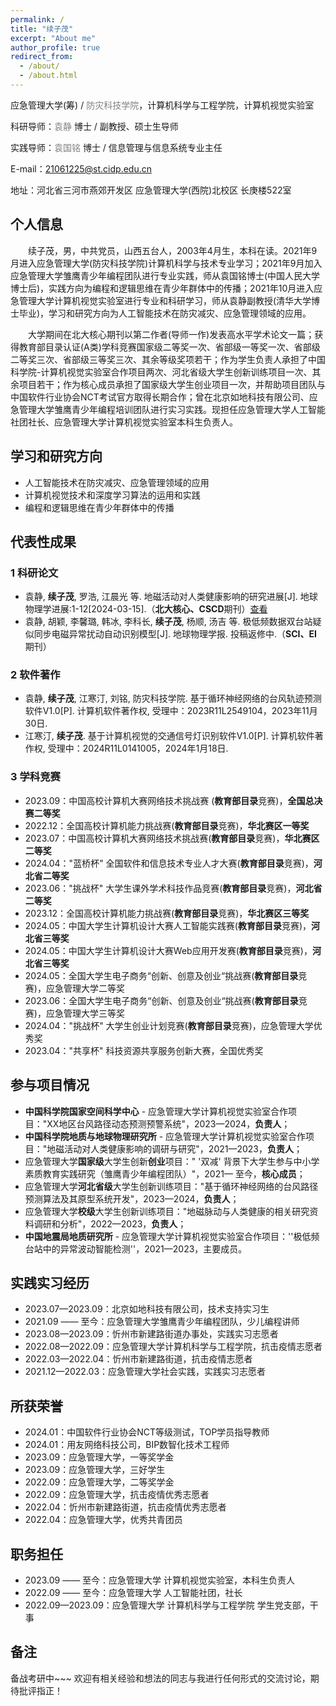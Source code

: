 ```yaml
---
permalink: /
title: "续子茂"
excerpt: "About me"
author_profile: true
redirect_from: 
  - /about/
  - /about.html
---
```



应急管理大学(筹) / <a href="https://www.cidp.edu.cn/" style="text-decoration:none; color:grey;">防灾科技学院</a>，计算机科学与工程学院，计算机视觉实验室

科研导师：<a href="https://baike.baidu.com/item/%E8%A2%81%E9%9D%99/63116510?fr=ge_ala" style="text-decoration:none; color:grey;">袁静</a> 博士 / 副教授、硕士生导师

实践导师：<a href="https://baike.baidu.com/item/%E8%A2%81%E5%9B%BD%E9%93%AD/63135840?fromModule=lemma_sense-layer#viewPageContent" style="text-decoration:none; color:grey;">袁国铭</a>  博士 / 信息管理与信息系统专业主任

E-mail：21061225@st.cidp.edu.cn

地址：河北省三河市燕郊开发区 应急管理大学(西院)北校区 长庚楼522室



## 个人信息

<style>
.indent {
    text-indent: 2em; /* 首行缩进2字符（2个汉字宽度） */
}
</style>
<p class="indent">续子茂，男，中共党员，山西五台人，2003年4月生，本科在读。2021年9月进入应急管理大学(防灾科技学院)计算机科学与技术专业学习；2021年9月加入应急管理大学雏鹰青少年编程团队进行专业实践，师从袁国铭博士(中国人民大学博士后)，实践方向为编程和逻辑思维在青少年群体中的传播；2021年10月进入应急管理大学计算机视觉实验室进行专业和科研学习，师从袁静副教授(清华大学博士毕业)，学习和研究方向为人工智能技术在防灾减灾、应急管理领域的应用。</p>
<p class="indent">大学期间在北大核心期刊以第二作者(导师一作)发表高水平学术论文一篇；获得教育部目录认证(A类)学科竞赛国家级二等奖一次、省部级一等奖一次、省部级二等奖三次、省部级三等奖三次、其余等级奖项若干；作为学生负责人承担了中国科学院-计算机视觉实验室合作项目两次、河北省级大学生创新训练项目一次、其余项目若干；作为核心成员承担了国家级大学生创业项目一次，并帮助项目团队与中国软件行业协会NCT考试官方取得长期合作；曾在北京如地科技有限公司、应急管理大学雏鹰青少年编程培训团队进行实习实践。现担任应急管理大学人工智能社团社长、应急管理大学计算机视觉实验室本科生负责人。</p>



## 学习和研究方向

* 人工智能技术在防灾减灾、应急管理领域的应用
* 计算机视觉技术和深度学习算法的运用和实践
* 编程和逻辑思维在青少年群体中的传播






## 代表性成果

### 1 科研论文

- 袁静, **续子茂**, 罗浩, 江晨光 等. 地磁活动对人类健康影响的研究进展[J]. 地球物理学进展:1-12[2024-03-15].（**北大核心、CSCD**期刊）[查看](https://kns.cnki.net/kcms2/article/abstract?v=0Q9DRdE4I9fOlC3PD-oBjwkt5hZEPvj5Tci7nkUjgx2lMKF83jHQYED-SZhv_oHrhfyTed8aGlXv2sbB03_gVwBtL3bST6EuR8QHcEj5tNryJTXC4hb6vKpCw0wFaVOqUPiG-G7YglACPeORifAtag==&uniplatform=NZKPT&language=CHS)
- 袁静, 胡颖, 李馨璐, 韩冰, 李科长, **续子茂**, 杨顺, 汤吉 等. 极低频数据双台站疑似同步电磁异常扰动自动识别模型[J]. 地球物理学报. 投稿返修中.（**SCI、EI** 期刊）


### 2 软件著作

* 袁静, **续子茂**, 江寒汀, 刘铭, 防灾科技学院. 基于循环神经网络的台风轨迹预测软件V1.0[P]. 计算机软件著作权, 受理中：2023R11L2549104，2023年11月30日.
* 江寒汀, **续子茂**. 基于计算机视觉的交通信号灯识别软件V1.0[P]. 计算机软件著作权, 受理中：2024R11L0141005，2024年1月18日.


### 3 学科竞赛

- 2023.09：中国高校计算机大赛网络技术挑战赛 (**教育部目录**竞赛)，**全国总决赛二等奖**
- 2022.12：全国高校计算机能力挑战赛(**教育部目录**竞赛)，**华北赛区一等奖**
- 2023.07：中国高校计算机大赛网络技术挑战赛(**教育部目录**竞赛)，**华北赛区二等奖**
- 2024.04："蓝桥杯" 全国软件和信息技术专业人才大赛(**教育部目录**竞赛)，**河北省二等奖**
- 2023.06："挑战杯" 大学生课外学术科技作品竞赛(**教育部目录**竞赛)，**河北省二等奖**
- 2023.12：全国高校计算机能力挑战赛(**教育部目录**竞赛)，**华北赛区三等奖**
- 2024.05：中国大学生计算机设计大赛人工智能实践赛(**教育部目录**竞赛)，**河北省三等奖**
- 2024.05：中国大学生计算机设计大赛Web应用开发赛(**教育部目录**竞赛)，**河北省三等奖**
- 2024.05：全国大学生电子商务“创新、创意及创业“挑战赛(**教育部目录**竞赛)，应急管理大学二等奖
- 2023.06：全国大学生电子商务“创新、创意及创业“挑战赛(**教育部目录**竞赛)，应急管理大学三等奖
- 2024.04："挑战杯" 大学生创业计划竞赛(**教育部目录**竞赛)，应急管理大学优秀奖
- 2023.04："共享杯" 科技资源共享服务创新大赛，全国优秀奖



## 参与项目情况

- **中国科学院国家空间科学中心** - 应急管理大学计算机视觉实验室合作项目："XX地区台风路径动态预测预警系统"，2023—2024，**负责人**；
- **中国科学院地质与地球物理研究所** - 应急管理大学计算机视觉实验室合作项目："地磁活动对人类健康影响的调研与研究"，2021—2023，**负责人**；
- 应急管理大学**国家级**大学生创新**创业**项目：" '双减' 背景下大学生参与中小学素质教育实践研究（雏鹰青少年编程团队）"，2021— 至今，**核心成员**；
- 应急管理大学**河北省级**大学生创新训练项目："基于循环神经网络的台风路径预测算法及其原型系统开发"，2023—2024，**负责人**；
- 应急管理大学**校级**大学生创新训练项目："地磁脉动与人类健康的相关研究资料调研和分析"，2022—2023，**负责人**；
- **中国地震局地质研究所** - 应急管理大学计算机视觉实验室合作项目：''极低频台站中的异常波动智能检测''，2021—2023，主要成员。



## 实践实习经历

- 2023.07—2023.09：北京如地科技有限公司，技术支持实习生
- 2021.09 —— 至今：应急管理大学雏鹰青少年编程团队，少儿编程讲师
- 2023.08—2023.09：忻州市新建路街道办事处，实践实习志愿者
- 2022.08—2022.09：应急管理大学计算机科学与工程学院，抗击疫情志愿者
- 2022.03—2022.04：忻州市新建路街道，抗击疫情志愿者
- 2021.12—2022.03：应急管理大学社会实践，实践实习志愿者



## 所获荣誉

- 2024.01：中国软件行业协会NCT等级测试，TOP学员指导教师
- 2024.01：用友网络科技公司，BIP数智化技术工程师
- 2023.09：应急管理大学，一等奖学金
- 2023.09：应急管理大学，三好学生
- 2022.09：应急管理大学，二等奖学金
- 2022.09：应急管理大学，抗击疫情优秀志愿者
- 2022.04：忻州市新建路街道，抗击疫情优秀志愿者
- 2022.04：应急管理大学，优秀共青团员



## 职务担任

- 2023.09 —— 至今：应急管理大学 计算机视觉实验室，本科生负责人
- 2022.09 —— 至今：应急管理大学 人工智能社团，社长
- 2022.09—2023.09：应急管理大学 计算机科学与工程学院 学生党支部，干事



## 备注

备战考研中~~~  欢迎有相关经验和想法的同志与我进行任何形式的交流讨论，期待批评指正！  
